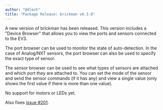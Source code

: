 ```yaml
---
author: "@dlech"
title: "Package Release: brickman v0.3.0"
---
```


A new version of brickman has been released. This version includes a "Device
Browser" that allows you to view the ports and sensors connected to the EV3.

The port browser can be used to monitor the state of auto-detection. In the
case of Analog/NXT sensors, the port browser can also be used to specify the
exact type of sensor.

The sensor browser can be used to see what types of sensors are attached and
which port they are attached to. You can set the mode of the sensor and send
the sensor commands (if it has any) and view a single value (only shows the
first value if there is more than one value).

No support for motors or LEDs yet.

Also fixes [issue #201](https://github.com/ev3dev/ev3dev/issues/201).

